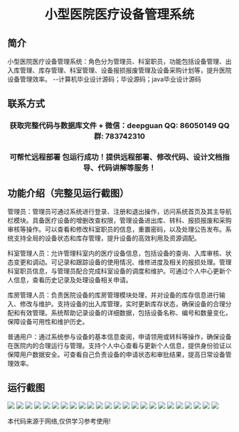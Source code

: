 <p><h1 align="center">小型医院医疗设备管理系统</h1></p>

## 简介
小型医院医疗设备管理系统：角色分为管理员、科室职员，功能包括设备管理、出入库管理、库存管理、科室管理、设备报损报废管理及设备采购计划等，提升医院设备管理效率。    --计算机毕业设计源码；毕设源码；java毕业设计源码


## 联系方式
<p><h3 align="center">获取完整代码与数据库文件 + 微信：deepguan QQ: 86050149 QQ群: 783742310</h3></p>
<p><h3 align="center">可帮忙远程部署 包运行成功！提供远程部署、修改代码、设计文档指导、代码讲解等服务！</h3></p>

## 功能介绍（完整见运行截图）
管理员：管理员可通过系统进行登录、注册和退出操作，访问系统首页及其主导航栏模块。具备医疗设备的增删改查权限，管理设备进出库、转科、报损报废和采购审核等操作。可以查看和修改科室职员的信息，重置密码，以及处理公告发布。系统支持全局的设备状态和库存管理，提升设备的高效利用及资源调配。

科室管理人员：允许管理科室内的医疗设备信息，包括设备的查询、入库审核、状态变更和调动。可记录和跟踪设备的使用情况、维修进度及相关的报损处理。管理科室职员信息，与管理员配合完成科室设备的调度和维护。可通过个人中心更新个人信息，查看历史记录及处理设备相关申请。

库房管理人员：负责医院设备的库房管理模块处理，并对设备的库存信息进行输入、修改与维护。支持设备的出入库管理，实时更新库存状态，确保设备的合理分配和有效管理。系统帮助记录设备的详细数据，包括设备名称、编号和数量变化，保障设备可用性和维护历史。

普通用户：通过系统参与设备的基本信息查阅，申请领用或转科等操作，确保设备在医院内的合理运行与管理。支持个人中心查看与更新个人信息，提供身份验证以保障用户数据安全。可查看自己负责设备的申请状态和审批结果，提高日常设备管理效率。


## 运行截图
![](https://bs-1329754181.cos.ap-shanghai.myqcloud.com/spring/SmallHospitalMedicalEquipmentManagementSystem/img/001.jpg)
![](https://bs-1329754181.cos.ap-shanghai.myqcloud.com/spring/SmallHospitalMedicalEquipmentManagementSystem/img/002.jpg)
![](https://bs-1329754181.cos.ap-shanghai.myqcloud.com/spring/SmallHospitalMedicalEquipmentManagementSystem/img/003.jpg)
![](https://bs-1329754181.cos.ap-shanghai.myqcloud.com/spring/SmallHospitalMedicalEquipmentManagementSystem/img/004.jpg)
![](https://bs-1329754181.cos.ap-shanghai.myqcloud.com/spring/SmallHospitalMedicalEquipmentManagementSystem/img/005.jpg)
![](https://bs-1329754181.cos.ap-shanghai.myqcloud.com/spring/SmallHospitalMedicalEquipmentManagementSystem/img/006.jpg)
![](https://bs-1329754181.cos.ap-shanghai.myqcloud.com/spring/SmallHospitalMedicalEquipmentManagementSystem/img/007.jpg)
![](https://bs-1329754181.cos.ap-shanghai.myqcloud.com/spring/SmallHospitalMedicalEquipmentManagementSystem/img/008.jpg)
![](https://bs-1329754181.cos.ap-shanghai.myqcloud.com/spring/SmallHospitalMedicalEquipmentManagementSystem/img/009.jpg)
![](https://bs-1329754181.cos.ap-shanghai.myqcloud.com/spring/SmallHospitalMedicalEquipmentManagementSystem/img/010.jpg)
![](https://bs-1329754181.cos.ap-shanghai.myqcloud.com/spring/SmallHospitalMedicalEquipmentManagementSystem/img/011.jpg)
![](https://bs-1329754181.cos.ap-shanghai.myqcloud.com/spring/SmallHospitalMedicalEquipmentManagementSystem/img/012.jpg)
![](https://bs-1329754181.cos.ap-shanghai.myqcloud.com/spring/SmallHospitalMedicalEquipmentManagementSystem/img/013.jpg)
![](https://bs-1329754181.cos.ap-shanghai.myqcloud.com/spring/SmallHospitalMedicalEquipmentManagementSystem/img/014.jpg)
![](https://bs-1329754181.cos.ap-shanghai.myqcloud.com/spring/SmallHospitalMedicalEquipmentManagementSystem/img/015.jpg)
![](https://bs-1329754181.cos.ap-shanghai.myqcloud.com/spring/SmallHospitalMedicalEquipmentManagementSystem/img/016.jpg)
![](https://bs-1329754181.cos.ap-shanghai.myqcloud.com/spring/SmallHospitalMedicalEquipmentManagementSystem/img/017.jpg)
![](https://bs-1329754181.cos.ap-shanghai.myqcloud.com/spring/SmallHospitalMedicalEquipmentManagementSystem/img/018.jpg)
![](https://bs-1329754181.cos.ap-shanghai.myqcloud.com/spring/SmallHospitalMedicalEquipmentManagementSystem/img/019.jpg)
![](https://bs-1329754181.cos.ap-shanghai.myqcloud.com/spring/SmallHospitalMedicalEquipmentManagementSystem/img/020.jpg)
![](https://bs-1329754181.cos.ap-shanghai.myqcloud.com/spring/SmallHospitalMedicalEquipmentManagementSystem/img/021.jpg)
![](https://bs-1329754181.cos.ap-shanghai.myqcloud.com/spring/SmallHospitalMedicalEquipmentManagementSystem/img/022.jpg)
![](https://bs-1329754181.cos.ap-shanghai.myqcloud.com/spring/SmallHospitalMedicalEquipmentManagementSystem/img/023.jpg)
![](https://bs-1329754181.cos.ap-shanghai.myqcloud.com/spring/SmallHospitalMedicalEquipmentManagementSystem/img/024.jpg)

<p>本代码来源于网络,仅供学习参考使用!</p>
